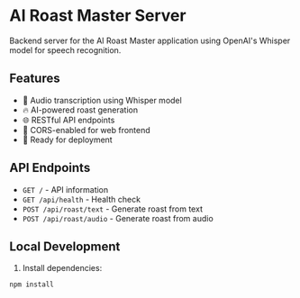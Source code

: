# AI Roast Master Server

Backend server for the AI Roast Master application using OpenAI's Whisper model for speech recognition.

## Features

- 🎤 Audio transcription using Whisper model
- 🔥 AI-powered roast generation
- 🌐 RESTful API endpoints
- 📱 CORS-enabled for web frontend
- 🐳 Ready for deployment

## API Endpoints

- `GET /` - API information
- `GET /api/health` - Health check
- `POST /api/roast/text` - Generate roast from text
- `POST /api/roast/audio` - Generate roast from audio

## Local Development

1. Install dependencies:
```bash
npm install